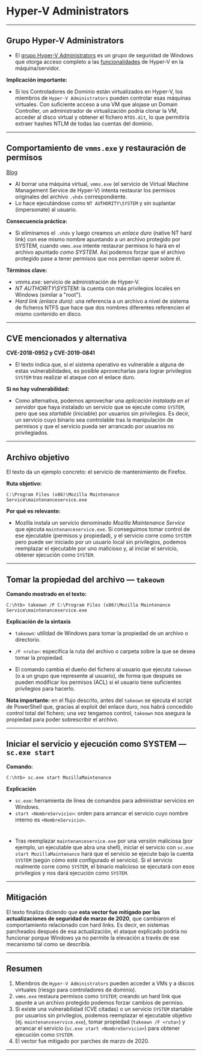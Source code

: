 # Hyper-V Administrators 

---

## Grupo **Hyper-V Administrators**


* El [grupo Hyper-V Administrators](https://learn.microsoft.com/es-es/windows-server/identity/ad-ds/manage/understand-security-groups#hyper-v-administrators) es un grupo de seguridad de Windows que otorga acceso completo a las [funcionalidades](https://learn.microsoft.com/es-es/windows-server/manage/windows-admin-center/use/manage-virtual-machines) de Hyper‑V en la máquina/servidor.

**Implicación importante:**

* Si los Controladores de Dominio están virtualizados en Hyper‑V, los miembros de `Hyper‑V Administrators` pueden controlar esas máquinas virtuales. Con suficiente acceso a una VM que alojase un Domain Controller, un administrador de virtualización podría clonar la VM, acceder al disco virtual y obtener el fichero `NTDS.dit`, lo que permitiría extraer hashes NTLM de todas las cuentas del dominio.

---

## Comportamiento de `vmms.exe` y restauración de permisos

[Blog](https://decoder.cloud/2020/01/20/from-hyper-v-admin-to-system/)

* Al borrar una máquina virtual, `vmms.exe` (el servicio de Virtual Machine Management Service de Hyper‑V) intenta restaurar los permisos originales del archivo `.vhdx` correspondiente.
* Lo hace ejecutándose como `NT AUTHORITY\SYSTEM` y *sin* suplantar (impersonate) al usuario.

**Consecuencia práctica:**

* Si eliminamos el `.vhdx` y luego creamos un *enlace duro* (native NT hard link) con ese mismo nombre apuntando a un archivo protegido por SYSTEM, cuando `vmms.exe` intente restaurar permisos lo hará en el archivo apuntado *como SYSTEM*. Así podemos forzar que el archivo protegido pase a tener permisos que nos permitan operar sobre él.

**Términos clave:**

* *vmms.exe*: servicio de administración de Hyper‑V.
* *NT AUTHORITY\SYSTEM*: la cuenta con más privilegios locales en Windows (similar a "root").
* *Hard link (enlace duro)*: una referencia a un archivo a nivel de sistema de ficheros NTFS que hace que dos nombres diferentes referencien el mismo contenido en disco.

---

## CVE mencionados y alternativa

**CVE-2018-0952 y CVE-2019-0841**

* El texto indica que, si el sistema operativo es vulnerable a alguna de estas vulnerabilidades, es posible aprovecharlas para lograr privilegios `SYSTEM` tras realizar el ataque con el enlace duro.

**Si no hay vulnerabilidad:**

* Como alternativa, podemos aprovechar una *aplicación instalada en el servidor* que haya instalado un servicio que se ejecute como `SYSTEM`, pero que sea *startable* (iniciable) por usuarios sin privilegios. Es decir, un servicio cuyo binario sea controlable tras la manipulación de permisos y que el servicio pueda ser arrancado por usuarios no privilegiados.

---

## Archivo objetivo 

El texto da un ejemplo concreto: el servicio de mantenimiento de Firefox.

**Ruta objetivo:**

```
C:\Program Files (x86)\Mozilla Maintenance Service\maintenanceservice.exe
```

**Por qué es relevante:**

* Mozilla instala un servicio denominado *Mozilla Maintenance Service* que ejecuta `maintenanceservice.exe`. Si conseguimos tomar control de ese ejecutable (permisos y propiedad), y el servicio corre como `SYSTEM` pero puede ser iniciado por un usuario local sin privilegios, podemos reemplazar el ejecutable por uno malicioso y, al iniciar el servicio, obtener ejecución como `SYSTEM`.

---

## Tomar la propiedad del archivo — `takeown`

**Comando mostrado en el texto:**

```
C:\htb> takeown /F C:\Program Files (x86)\Mozilla Maintenance Service\maintenanceservice.exe
```

**Explicación de la sintaxis**

* `takeown`: utilidad de Windows para tomar la propiedad de un archivo o directorio.
* `/F <ruta>`: especifica la ruta del archivo o carpeta sobre la que se desea tomar la propiedad.



* El comando cambia el dueño del fichero al usuario que ejecuta `takeown` (o a un grupo que represente al usuario), de forma que después se pueden modificar los permisos (ACL) si el usuario tiene suficientes privilegios para hacerlo.

**Nota importante:** en el flujo descrito, antes del `takeown` se ejecuta el script de PowerShell que, gracias al exploit del enlace duro, nos habrá concedido control total del fichero; una vez tengamos control, `takeown` nos asegura la propiedad para poder sobrescribir el archivo.

---

## Iniciar el servicio y ejecución como SYSTEM — `sc.exe start`

**Comando:**

```
C:\htb> sc.exe start MozillaMaintenance
```

**Explicación**

* `sc.exe`: herramienta de línea de comandos para administrar servicios en Windows.
* `start <NombreServicio>`: orden para arrancar el servicio cuyo nombre interno es `<NombreServicio>`.

#

* Tras reemplazar `maintenanceservice.exe` por una versión maliciosa (por ejemplo, un ejecutable que abra una shell), iniciar el servicio con `sc.exe start MozillaMaintenance` hará que el servicio se ejecute bajo la cuenta `SYSTEM` (según cómo esté configurado el servicio). Si el servicio realmente corre como `SYSTEM`, el binario malicioso se ejecutará con esos privilegios y nos dará ejecución como `SYSTEM`.

---

## Mitigación 

El texto finaliza diciendo que **esta vector fue mitigado por las actualizaciones de seguridad de marzo de 2020**, que cambiaron el comportamiento relacionado con hard links. Es decir, en sistemas parcheados después de esa actualización, el ataque explicado podría no funcionar porque Windows ya no permite la elevación a través de ese mecanismo tal como se describía.

---

## Resumen

1. Miembros de `Hyper‑V Administrators` pueden acceder a VMs y a discos virtuales (riesgo para controladores de dominio).
2. `vmms.exe` restaura permisos como `SYSTEM`; creando un hard link que apunte a un archivo protegido podemos forzar cambios de permiso.
3. Si existe una vulnerabilidad (CVE citadas) o un servicio `SYSTEM` startable por usuarios sin privilegios, podemos reemplazar el ejecutable objetivo (ej. `maintenanceservice.exe`), tomar propiedad (`takeown /F <ruta>`) y arrancar el servicio (`sc.exe start <NombreServicio>`) para obtener ejecución como `SYSTEM`.
4. El vector fue mitigado por parches de marzo de 2020.

---


